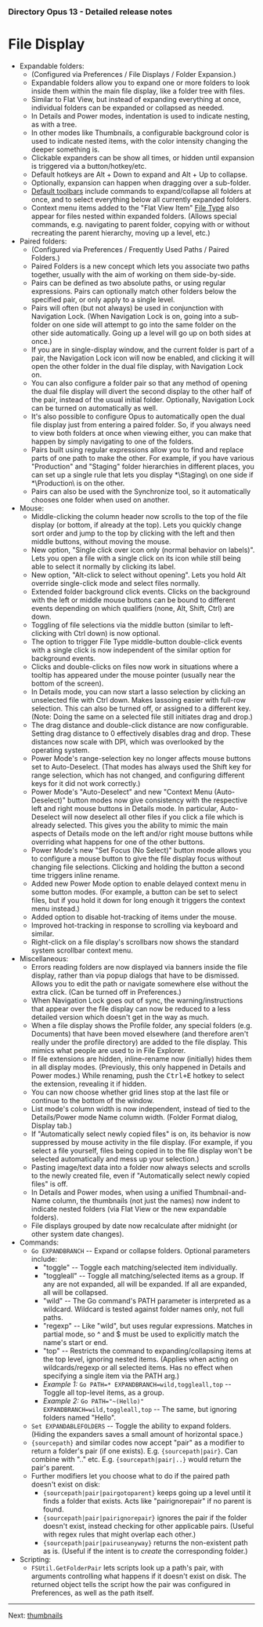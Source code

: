 ### Directory Opus 13 - Detailed release notes

# File Display

- Expandable folders:
  - (Configured via Preferences / File Displays / Folder Expansion.)
  - Expandable folders allow you to expand one or more folders to look inside them within the main file display, like a folder tree with files.
  - Similar to Flat View, but instead of expanding everything at once, individual folders can be expanded or collapsed as needed.
  - In Details and Power modes, indentation is used to indicate nesting, as with a tree.
  - In other modes like Thumbnails, a configurable background color is used to indicate nested items, with the color intensity changing the deeper something is.
  - Clickable expanders can be show all times, or hidden until expansion is triggered via a button/hotkey/etc.
  - Default hotkeys are Alt + Down to expand and Alt + Up to collapse.
  - Optionally, expansion can happen when dragging over a sub-folder.
  - [Default toolbars](default_toolbars.md) include commands to expand/collapse all folders at once, and to select everything below all currently expanded folders.
  - Context menu items added to the "Flat View Item" [File Type](file_types.md) also appear for files nested within expanded folders. (Allows special commands, e.g. navigating to parent folder, copying with or without recreating the parent hierarchy, moving up a level, etc.)
- Paired folders:
  - (Configured via Preferences / Frequently Used Paths / Paired Folders.)
  - Paired Folders is a new concept which lets you associate two paths together, usually with the aim of working on them side-by-side.
  - Pairs can be defined as two absolute paths, or using regular expressions. Pairs can optionally match other folders below the specified pair, or only apply to a single level.
  - Pairs will often (but not always) be used in conjunction with Navigation Lock. (When Navigation Lock is on, going into a sub-folder on one side will attempt to go into the same folder on the other side automatically. Going up a level will go up on both sides at once.)
  - If you are in single-display window, and the current folder is part of a pair, the Navigation Lock icon will now be enabled, and clicking it will open the other folder in the dual file display, with Navigation Lock on.
  - You can also configure a folder pair so that any method of opening the dual file display will divert the second display to the other half of the pair, instead of the usual initial folder. Optionally, Navigation Lock can be turned on automatically as well.
  - It's also possible to configure Opus to automatically open the dual file display just from entering a paired folder. So, if you always need to view both folders at once when viewing either, you can make that happen by simply navigating to one of the folders.
  - Pairs built using regular expressions allow you to find and replace parts of one path to make the other. For example, if you have various "Production" and "Staging" folder hierarchies in different places, you can set up a single rule that lets you display \*\Staging\\ on one side if \*\Production\\ is on the other.
  - Pairs can also be used with the Synchronize tool, so it automatically chooses one folder when used on another.
- Mouse:
  - Middle-clicking the column header now scrolls to the top of the file display (or bottom, if already at the top). Lets you quickly change sort order and jump to the top by clicking with the left and then middle buttons, without moving the mouse.
  - New option, "Single click over icon only (normal behavior on labels)". Lets you open a file with a single click on its icon while still being able to select it normally by clicking its label.
  - New option, "Alt-click to select without opening". Lets you hold Alt override single-click mode and select files normally.
  - Extended folder background click events. Clicks on the background with the left or middle mouse buttons can be bound to different events depending on which qualifiers (none, Alt, Shift, Ctrl) are down.
  - Toggling of file selections via the middle button (similar to left-clicking with Ctrl down) is now optional.
  - The option to trigger File Type middle-button double-click events with a single click is now independent of the similar option for background events.
  - Clicks and double-clicks on files now work in situations where a tooltip has appeared under the mouse pointer (usually near the bottom of the screen).
  - In Details mode, you can now start a lasso selection by clicking an unselected file with Ctrl down. Makes lassoing easier with full-row selection. This can also be turned off, or assigned to a different key. (Note: Doing the same on a selected file still initiates drag and drop.)
  - The drag distance and double-click distance are now configurable. Setting drag distance to 0 effectively disables drag and drop. These distances now scale with DPI, which was overlooked by the operating system.
  - Power Mode's range-selection key no longer affects mouse buttons set to Auto-Deselect. (That modes has always used the Shift key for range selection, which has not changed, and configuring different keys for it did not work correctly.)
  - Power Mode's "Auto-Deselect" and new "Context Menu (Auto-Deselect)" button modes now give consistency with the respective left and right mouse buttons in Details mode. In particular, Auto-Deselect will now deselect all other files if you click a file which is already selected. This gives you the ability to mimic the main aspects of Details mode on the left and/or right mouse buttons while overriding what happens for one of the other buttons.
  - Power Mode's new "Set Focus (No Select)" button mode allows you to configure a mouse button to give the file display focus without changing file selections. Clicking and holding the button a second time triggers inline rename.
  - Added new Power Mode option to enable delayed context menu in some button modes. (For example, a button can be set to select files, but if you hold it down for long enough it triggers the context menu instead.)
  - Added option to disable hot-tracking of items under the mouse.
  - Improved hot-tracking in response to scrolling via keyboard and similar.
  - Right-click on a file display's scrollbars now shows the standard system scrollbar context menu.
- Miscellaneous:
  - Errors reading folders are now displayed via banners inside the file display, rather than via popup dialogs that have to be dismissed. Allows you to edit the path or navigate somewhere else without the extra click. (Can be turned off in Preferences.)
  - When Navigation Lock goes out of sync, the warning/instructions that appear over the file display can now be reduced to a less detailed version which doesn't get in the way as much.
  - When a file display shows the Profile folder, any special folders (e.g. Documents) that have been moved elsewhere (and therefore aren't really under the profile directory) are added to the file display. This mimics what people are used to in File Explorer.
  - If file extensions are hidden, inline-rename now (initially) hides them in all display modes. (Previously, this only happened in Details and Power modes.) While renaming, push the <kbd>Ctrl+E</kbd> hotkey to select the extension, revealing it if hidden.
  - You can now choose whether grid lines stop at the last file or continue to the bottom of the window.
  - List mode's column width is now independent, instead of tied to the Details/Power mode Name column width. (Folder Format dialog, Display tab.)
  - If "Automatically select newly copied files" is on, its behavior is now suppressed by mouse activity in the file display. (For example, if you select a file yourself, files being copied in to the file display won't be selected automatically and mess up your selection.)
  - Pasting image/text data into a folder now always selects and scrolls to the newly created file, even if "Automatically select newly copied files" is off.
  - In Details and Power modes, when using a unified Thumbnail-and-Name column, the thumbnails (not just the names) now indent to indicate nested folders (via Flat View or the new expandable folders).
  - File displays grouped by date now recalculate after midnight (or other system date changes).
- Commands:
  - `Go EXPANDBRANCH` -- Expand or collapse folders. Optional parameters include:
    - "toggle" -- Toggle each matching/selected item individually.
    - "toggleall" -- Toggle all matching/selected items as a group. If any are not expanded, all will be expanded. If all are expanded, all will be collapsed.
    - "wild" -- The Go command's PATH parameter is interpreted as a wildcard. Wildcard is tested against folder names only, not full paths.
    - "regexp" -- Like "wild", but uses regular expressions. Matches in partial mode, so ^ and \$ must be used to explicitly match the name's start or end.
    - "top" -- Restricts the command to expanding/collapsing items at the top level, ignoring nested items. (Applies when acting on wildcards/regexp or all selected items. Has no effect when specifying a single item via the PATH arg.)
    - *Example 1:* `Go PATH=* EXPANDBRANCH=wild,toggleall,top` -- Toggle all top-level items, as a group.
    - *Example 2:* `Go PATH="~(Hello)" EXPANDBRANCH=wild,toggleall,top` -- The same, but ignoring folders named "Hello".
  - `Set EXPANDABLEFOLDERS` -- Toggle the ability to expand folders. (Hiding the expanders saves a small amount of horizontal space.)
  - `{sourcepath}` and similar codes now accept "pair" as a modifier to return a folder's pair (if one exists). E.g. `{sourcepath|pair}`. Can combine with ".." etc. E.g. `{sourcepath|pair|..}` would return the pair's parent.
  - Further modifiers let you choose what to do if the paired path doesn't exist on disk:
    - `{sourcepath|pair|pairgotoparent}` keeps going up a level until it finds a folder that exists. Acts like "pairignorepair" if no parent is found.
    - `{sourcepath|pair|pairignorepair}` ignores the pair if the folder doesn't exist, instead checking for other applicable pairs. (Useful with regex rules that might overlap each other.)
    - `{sourcepath|pair|pairuseanyway}` returns the non-existent path as is. (Useful if the intent is to *create* the corresponding folder.)
- Scripting:
  - `FSUtil.GetFolderPair` lets scripts look up a path's pair, with arguments controlling what happens if it doesn't exist on disk. The returned object tells the script how the pair was configured in Preferences, as well as the path itself.

------------------------------------------------------------------------

Next: [thumbnails](/Manual/release_history/opus13_detailed/thumbnails.md)
